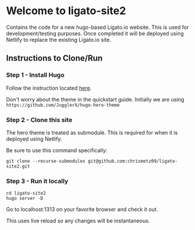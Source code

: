 # Welcome to ligato-site2

Contains the code for a new hugo-based Ligato.io website. This is used for development/testing purposes. Once completed it will be deployed
using Netlify to replace the existing Ligato.io site.

## Instructions to Clone/Run

### Step 1 - Install Hugo

Follow the instruction located [here](https://gohugo.io/getting-started/quick-start/).

Don't worry about the theme in the quickstart guide. Initially we are using `https://github.com/JugglerX/hugo-hero-theme`


### Step 2 - Clone this site

The hero theme is treated as submodule. This is required for when it is deployed using Netlify.

Be sure to use this command specifically:
```
git clone --recurse-submodules git@github.com:chrismetz09/ligato-site2.git
```


### Step 3 - Run it locally

```
cd ligato-site2
hugo server -D
```
Go to localhost:1313 on your favorite browser and check it out.

This uses live reload so any changes will be instantaneous.



